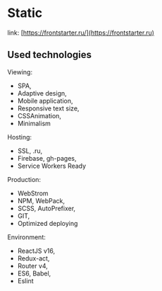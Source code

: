 # Static
link: [https://frontstarter.ru/](https://frontstarter.ru)

## Used technologies

Viewing:
* SPA,
* Adaptive design,
* Mobile application,
* Responsive text size,
* CSSAnimation,
* Minimalism

Hosting:
* SSL, .ru, 
* Firebase, gh-pages,
* Service Workers Ready


Production:
* WebStrom
* NPM, WebPack,
* SCSS, AutoPrefixer,
* GIT,
* Optimized deploying

Environment:
* ReactJS v16,
* Redux-act,
* Router v4,
* ES6, Babel,
* Eslint


